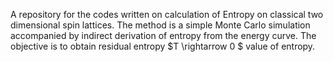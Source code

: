 A repository for the codes written on calculation of Entropy on classical two dimensional spin lattices.
The method is a simple Monte Carlo simulation accompanied by indirect derivation of entropy from the energy curve. The objective is to obtain residual entropy $T \rightarrow 0 $ value of entropy. 
